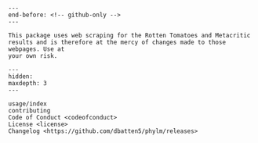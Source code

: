 ```{include} ../README.md
---
end-before: <!-- github-only -->
---
```

```{warning}
This package uses web scraping for the Rotten Tomatoes and Metacritic
results and is therefore at the mercy of changes made to those webpages. Use at
your own risk.
```

[license]: license
[contributor guide]: contributing

```{toctree}
---
hidden:
maxdepth: 3
---

usage/index
contributing
Code of Conduct <codeofconduct>
License <license>
Changelog <https://github.com/dbatten5/phylm/releases>
```
